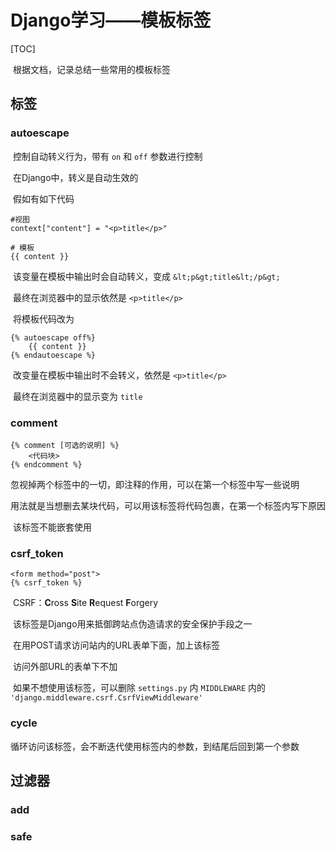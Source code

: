 # Django学习——模板标签

[TOC]

​		根据文档，记录总结一些常用的模板标签

## 标签

### autoescape

​		控制自动转义行为，带有 `on` 和 `off` 参数进行控制

​		在Django中，转义是自动生效的

​		假如有如下代码

```django
#视图
context["content"] = "<p>title</p>"

# 模板
{{ content }}
```

​		该变量在模板中输出时会自动转义，变成 `&lt;p&gt;title&lt;/p&gt;`

​		最终在浏览器中的显示依然是 `<p>title</p>`  

​		将模板代码改为

```django
{% autoescape off%}
    {{ content }}
{% endautoescape %}
```

​		改变量在模板中输出时不会转义，依然是 `<p>title</p>` 

​		最终在浏览器中的显示变为 `title` 

### comment

```django
{% comment [可选的说明] %}
    <代码块>
{% endcomment %}
```

​		忽视掉两个标签中的一切，即注释的作用，可以在第一个标签中写一些说明

​		用法就是当想删去某块代码，可以用该标签将代码包裹，在第一个标签内写下原因

​		该标签不能嵌套使用

### csrf_token

```django
<form method="post">
{% csrf_token %}
```

​		CSRF：**C**ross **S**ite **R**equest **F**orgery

​		该标签是Django用来抵御跨站点伪造请求的安全保护手段之一

​		在用POST请求访问站内的URL表单下面，加上该标签

​		访问外部URL的表单下不加

​		如果不想使用该标签，可以删除 `settings.py` 内 `MIDDLEWARE` 内的 `'django.middleware.csrf.CsrfViewMiddleware'`

### cycle

​		循环访问该标签，会不断迭代使用标签内的参数，到结尾后回到第一个参数

## 过滤器

### add

### safe
